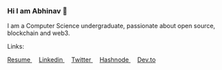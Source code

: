 ### Hi I am Abhinav 👋

I am a Computer Science undergraduate, passionate about open source, blockchain and web3.

Links:

<a href='https://drive.google.com/file/d/1cm2QQRA39ojYqolETgHFV-7n3QctxDyU/view?usp=sharing'>
Resume
</a>
&nbsp;&nbsp;&nbsp;
<a href='https://www.linkedin.com/in/abhinavpathak21/'>
Linkedin
</a>
&nbsp;&nbsp;&nbsp;
<a href='https://twitter.com/AbhinavXT'>
Twitter
</a>
&nbsp;&nbsp;&nbsp;
<a href='https://abhinavpathak.hashnode.dev/'>
Hashnode
</a>
&nbsp;&nbsp;&nbsp;
<a href='https://dev.to/abhinavxt'>
Dev.to
</a>
